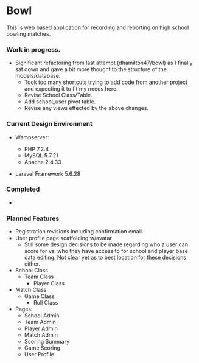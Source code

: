 # Bowl

This is web based application for recording and reporting on high school bowling matches.

### Work in progress.
* Significant refactoring from last attempt (dhamilton47/bowl) as I finally sat down and gave a bit more thought to the structure of the models/database.
    - Took too many shortcuts trying to add code from another project and expecting it to fit my needs here.
    - Revise School Class/Table.
    - Add school_user pivot table.
    - Revise any views effected by the above changes. 

### Current Design Environment
* Wampserver:
    * PHP 7.2.4
    * MySQL 5.7.21
    * Apache 2.4.33
    
* Laravel Framework 5.6.28
    
### Completed
*

### Planned Features
* Registration revisions including confirmation email.
* User profile page scaffolding w/avatar
    * Still some design decisions to be made regarding who a user can score for vs. who they have access to for school and player base data editing.  Not clear yet as to best location for these decisions either. 
* School Class
    * Team Class
        * Player Class
* Match Class
    * Game Class
        * Roll Class
* Pages:
    - School Admin
    - Team Admin
    - Player Admin
    - Match Admin
    - Scoring Summary
    - Game Scoring 
    - User Profile       

